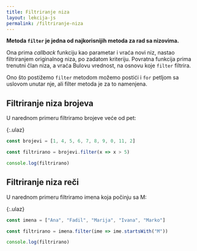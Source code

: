 ```yaml
---
title: Filtriranje niza
layout: lekcija-js
permalink: /filtriranje-niza
---
```


**Metoda `filter` je jedna od najkorisnijih metoda za rad sa nizovima.**

Ona prima *callback* funkciju kao parametar i vraća novi niz, nastao filtriranjem originalnog niza, po zadatom kriteriju. Povratna funkcija prima trenutni član niza, a vraća Bulovu vrednost, na osnovu koje `filter` filtrira. 

Ono što postižemo `filter` metodom možemo postići i `for` petljom sa uslovom unutar nje, ali filter metoda je za to namenjena.

## Filtriranje niza brojeva

U narednom primeru filtriramo brojeve veće od pet:

{:.ulaz}
```js
const brojevi = [1, 4, 5, 6, 7, 8, 9, 0, 11, 2]

const filtrirano = brojevi.filter(x => x > 5)

console.log(filtrirano)
```

## Filtriranje niza reči

U narednom primeru filtriramo imena koja počinju sa M:

{:.ulaz}
```js
const imena = ["Ana", "Fadil", "Marija", "Ivana", "Marko"]

const filtrirano = imena.filter(ime => ime.startsWith("M"))

console.log(filtrirano)
```
